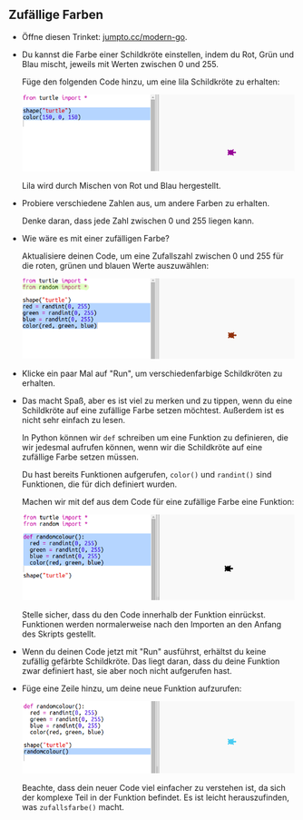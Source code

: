 ## Zufällige Farben

+ Öffne diesen Trinket: <a href="http://jumpto.cc/modern-go" target="_blank">jumpto.cc/modern-go</a>.

+ Du kannst die Farbe einer Schildkröte einstellen, indem du Rot, Grün und Blau mischt, jeweils mit Werten zwischen 0 und 255.
    
    Füge den folgenden Code hinzu, um eine lila Schildkröte zu erhalten:
    
    ![screenshot](images/modern-purple.png)
    
    Lila wird durch Mischen von Rot und Blau hergestellt.

+ Probiere verschiedene Zahlen aus, um andere Farben zu erhalten.
    
    Denke daran, dass jede Zahl zwischen 0 und 255 liegen kann.

+ Wie wäre es mit einer zufälligen Farbe?
    
    Aktualisiere deinen Code, um eine Zufallszahl zwischen 0 und 255 für die roten, grünen und blauen Werte auszuwählen:
    
    ![screenshot](images/modern-random-colour.png)

+ Klicke ein paar Mal auf "Run", um verschiedenfarbige Schildkröten zu erhalten.

+ Das macht Spaß, aber es ist viel zu merken und zu tippen, wenn du eine Schildkröte auf eine zufällige Farbe setzen möchtest. Außerdem ist es nicht sehr einfach zu lesen.
    
    In Python können wir `def` schreiben um eine Funktion zu definieren, die wir jedesmal aufrufen können, wenn wir die Schildkröte auf eine zufällige Farbe setzen müssen.
    
    Du hast bereits Funktionen aufgerufen, `color()` und `randint()` sind Funktionen, die für dich definiert wurden.
    
    Machen wir mit def aus dem Code für eine zufällige Farbe eine Funktion:
    
    ![screenshot](images/modern-colour-function.png)
    
    Stelle sicher, dass du den Code innerhalb der Funktion einrückst. Funktionen werden normalerweise nach den Importen an den Anfang des Skripts gestellt.

+ Wenn du deinen Code jetzt mit "Run" ausführst, erhältst du keine zufällig gefärbte Schildkröte. Das liegt daran, dass du deine Funktion zwar definiert hast, sie aber noch nicht aufgerufen hast.

+ Füge eine Zeile hinzu, um deine neue Funktion aufzurufen:
    
    ![screenshot](images/modern-call-colour.png)
    
    Beachte, dass dein neuer Code viel einfacher zu verstehen ist, da sich der komplexe Teil in der Funktion befindet. Es ist leicht herauszufinden, was `zufallsfarbe()` macht.